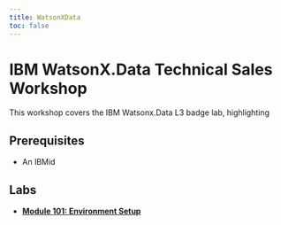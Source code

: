 ```yaml
---
title: WatsonXData
toc: false
---
```


# IBM WatsonX.Data Technical Sales Workshop

This workshop covers the IBM Watsonx.Data L3 badge lab, highlighting 



## Prerequisites

- An IBMid

## Labs

- **[Module 101: Environment Setup](/WatsonxData/101)**

